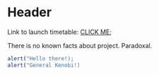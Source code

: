 # Header

Link to launch timetable: [CLICK ME](https://spaceflightnow.com/launch-schedule/);



There is no known facts about project.
Paradoxal.



```js
alert("Hello there!);
alert("General Kenobi!)
```
